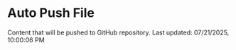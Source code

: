 # Auto Push File

Content that will be pushed to GitHub repository.
Last updated: 07/21/2025, 10:00:06 PM